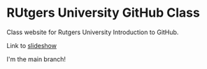 # RUtgers University GitHub Class

Class website for Rutgers University Introduction to GitHub.

Link to [slideshow](https://docs.google.com/presentation/d/1FK2wPsXq7Vaq0swB1lluoZGxBE8PEQ50t0i-HOcnHQA/edit#slide=id.g2d9a63101be_0_61)

I'm the main branch!

